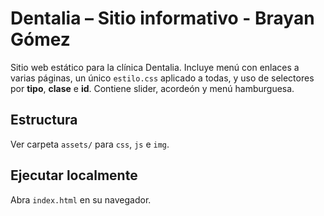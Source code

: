 # Dentalia – Sitio informativo - Brayan Gómez

Sitio web estático para la clínica Dentalia. Incluye menú con enlaces a varias páginas, un único `estilo.css` aplicado a todas, y uso de selectores por **tipo**, **clase** e **id**. Contiene slider, acordeón y menú hamburguesa.

## Estructura
Ver carpeta `assets/` para `css`, `js` e `img`.

## Ejecutar localmente
Abra `index.html` en su navegador.
